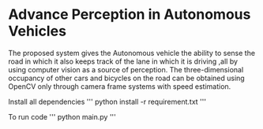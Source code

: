 # Advance Perception in Autonomous Vehicles

The proposed system gives the Autonomous vehicle the ability to sense the road in which it also keeps track of the lane in which it is driving ,all by using computer vision as a source of perception. The three-dimensional occupancy of other cars and bicycles on the road can be obtained using OpenCV only through camera frame systems with speed estimation.

Install all dependencies
'''
python install -r requirement.txt
'''

To run code 
'''
python main.py
'''
